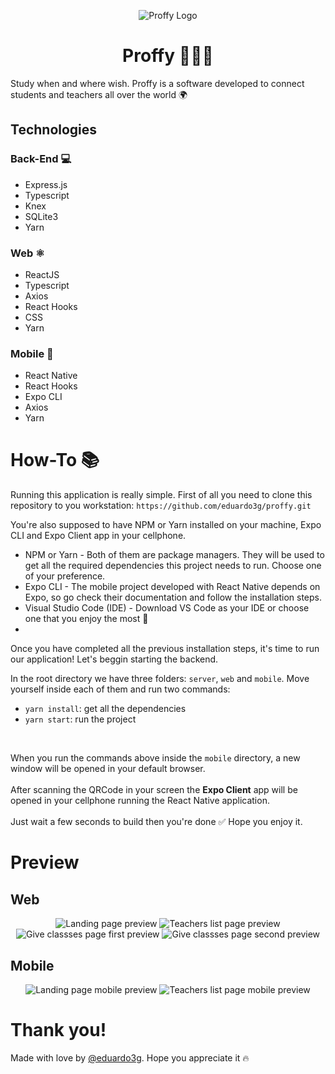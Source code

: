 <p align="center">
  <img alt="Proffy Logo" title="Proffy" src="./.github/landing.png" />
</p>

<h1 align="center">
  Proffy 👨🏽‍🏫
</h1>

Study when and where wish. Proffy is a software developed to connect students and teachers all over the world 🌍

## Technologies

### Back-End 💻
- Express.js
- Typescript
- Knex
- SQLite3
- Yarn

### Web ⚛️
- ReactJS
- Typescript
- Axios
- React Hooks
- CSS
- Yarn

### Mobile 📱
- React Native
- React Hooks
- Expo CLI
- Axios
- Yarn

# How-To 📚
Running this application is really simple. First of all you need to clone this repository to you workstation: `https://github.com/eduardo3g/proffy.git`

You're also supposed to have NPM or Yarn installed on your machine, Expo CLI and Expo Client app in your cellphone.

- NPM or Yarn - Both of them are package managers. They will be used to get all the required dependencies this project needs to run. Choose one of your
preference.
- Expo CLI - The mobile project developed with React Native depends on Expo, so go check their documentation and follow the installation steps.
- Visual Studio Code (IDE) - Download VS Code as your IDE or choose one that you enjoy the most 🚀
-

Once you have completed all the previous installation steps, it's time to run our application! Let's beggin starting the backend. <br />

In the root directory we have three folders: `server`, `web` and `mobile`. Move yourself inside each of them and run two commands: <br />
- `yarn install`: get all the dependencies
- `yarn start`: run the project
<br />

When you run the commands above inside the `mobile` directory, a new window will be opened in your default browser.
<br /><br />
After scanning the QRCode in your screen the <b>Expo Client</b> app will be opened in your cellphone running the React Native application.
<br /><br />
Just wait a few seconds to build then you're done ✅ Hope you enjoy it.

# Preview

## Web
<p align="center">
  <img src="./.github/preview-web-landing.png" alt="Landing page preview" />
  <img src="./.github/preview-web-teachers.png" alt="Teachers list page preview" />
  <img src="./.github/preview-web-give-classes-1.png" alt="Give classses page first preview" />
  <img src="./.github/preview-web-give-classes-2.png" alt="Give classses page second preview" />
</p>

## Mobile
<p align="center">
  <img src="./.github/preview-mobile-landing.jpeg" alt="Landing page mobile preview" />
  <img src="./.github/preview-mobile-teachers.jpeg" alt="Teachers list page mobile preview" />
</p>

# Thank you!
Made with love by <a target="_blank" href="https://www.linkedin.com/in/eduscaramella/">@eduardo3g</a>. Hope you appreciate it 🔥
